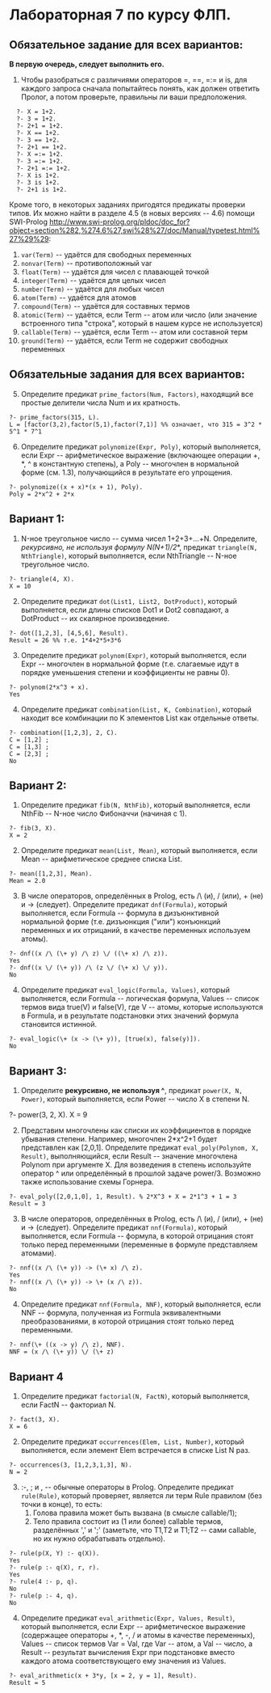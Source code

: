 # Лабораторная 7 по курсу ФЛП.

## Обязательное задание для всех вариантов:

**В первую очередь, следует выполнить его.**

1. Чтобы разобраться с различиями операторов =, ==, =:= и is, для каждого запроса сначала попытайтесь 
понять, как должен ответить Пролог, а потом проверьте, правильны ли ваши предположения.

```
  ?- X = 1+2.
  ?- 3 = 1+2.
  ?- 2+1 = 1+2.
  ?- X == 1+2.
  ?- 3 == 1+2.
  ?- 2+1 == 1+2.
  ?- X =:= 1+2.
  ?- 3 =:= 1+2.
  ?- 2+1 =:= 1+2.
  ?- X is 1+2.
  ?- 3 is 1+2.
  ?- 2+1 is 1+2.
```

Кроме того, в некоторых заданиях пригодятся предикаты проверки типов. Их можно найти в разделе 4.5 (в новых версиях -- 4.6) помощи SWI-Prolog http://www.swi-prolog.org/pldoc/doc_for?object=section%282,%274.6%27,swi%28%27/doc/Manual/typetest.html%27%29%29:

1. `var(Term)` -- удаётся для свободных переменных
2. `nonvar(Term)` -- противоположный var
3. `float(Term)` -- удаётся для чисел с плавающей точкой
4. `integer(Term)` -- удаётся для целых чисел
5. `number(Term)` -- удаётся для любых чисел
6. `atom(Term)` -- удаётся для атомов
7. `compound(Term)` -- удаётся для составных термов
8. `atomic(Term)` -- удаётся, если Term -- атом или число (или значение встроенного типа "строка", который в нашем курсе не используется)
9. `callable(Term)` -- удаётся, если Term -- атом или составной терм
10. `ground(Term)` -- удаётся, если Term не содержит свободных переменных

## Обязательные задания для всех вариантов:

5. Определите предикат `prime_factors(Num, Factors)`, находящий все простые делители числа Num и их кратность.

  ```
  ?- prime_factors(315, L).
  L = [factor(3,2),factor(5,1),factor(7,1)] %% означает, что 315 = 3^2 * 5^1 * 7^1
  ```

6. Определите предикат `polynomize(Expr, Poly)`, который выполняется, если Expr -- арифметическое выражение (включающее операции +, *, ^ в константную степень), а Poly -- многочлен в нормальной форме (см. 1.3), получающийся в результате его упрощения.

  ```
  ?- polynomize((x + x)*(x + 1), Poly).
  Poly = 2*x^2 + 2*x
  ```

## Вариант 1:

1. N-ное треугольное число -- сумма чисел 1+2+3+...+N. Определите, **рекурсивно, не используя формулу N*(N+1)/2**, предикат `triangle(N, NthTriangle)`, который выполняется, если NthTriangle -- N-ное треугольное число.
  
  ```
  ?- triangle(4, X).
  X = 10
  ```

2. Определите предикат `dot(List1, List2, DotProduct)`, который выполняется, если длины списков Dot1 и Dot2 совпадают, а DotProduct -- их скалярное произведение.

  ```
  ?- dot([1,2,3], [4,5,6], Result).
  Result = 26 %% т.е. 1*4+2*5+3*6
  ```

3. Определите предикат `polynom(Expr)`, который выполняется, если Expr -- многочлен в нормальной форме (т.е. слагаемые идут в порядке уменьшения степени и коэффициенты не равны 0).

  ```
  ?- polynom(2*x^3 + x).
  Yes
  ```

4. Определите предикат `combination(List, K, Combination)`, который находит все комбинации по K элементов List как отдельные ответы.

  ```
  ?- combination([1,2,3], 2, C).
  C = [1,2] ;
  C = [1,3] ;
  C = [2,3] ;
  No
  ```

## Вариант 2:

1. Определите предикат `fib(N, NthFib)`, который выполняется, если NthFib -- N-ное число Фибоначчи (начиная с 1).

  ```
  ?- fib(3, X).
  X = 2
  ```

2. Определите предикат `mean(List, Mean)`, который выполняется, если Mean -- арифметическое среднее
списка List.

  ```
  ?- mean([1,2,3], Mean).
  Mean = 2.0
  ```

3. В числе операторов, определённых в Prolog, есть /\ (и), \/ (или), \+ (не) и -> (следует). Определите предикат `dnf(Formula)`, который выполняется, если Formula -- формула в дизъюнктивной нормальной форме (т.е. дизъюнкция ("или") конъюнкций переменных и их отрицаний, в качестве переменных используем атомы).

  ```
  ?- dnf((x /\ (\+ y) /\ z) \/ ((\+ x) /\ z)).
  Yes
  ?- dnf((x \/ (\+ y)) /\ (z \/ (\+ x) \/ y)).
  No
  ```

4. Определите предикат `eval_logic(Formula, Values)`, который выполняется, если Formula -- логическая формула, Values -- список термов вида true(V) и false(V), где V -- атомы, которые используются в Formula, и в результате подстановки этих значений формула становится истинной.

  ```
  ?- eval_logic(\+ (x -> (\+ y)), [true(x), false(y)]).
  No
  ```

## Вариант 3:

1. Определите **рекурсивно, не используя ^**, предикат `power(X, N, Power)`, который выполняется, если Power -- число X в степени N.

  ?- power(3, 2, X).
  X = 9

2. Представим многочлены как списки их коэффициентов в порядке убывания степени. Например, многочлен 2*x^2+1 будет представлен как [2,0,1]. Определите предикат `eval_poly(Polynom, X, Result)`, выполняющийся, если Result -- значение многочлена Polynom при аргументе X. Для возведения в степень используйте оператор ^ или определённый в прошлой задаче power/3. Возможно также использование схемы Горнера.

  ```
  ?- eval_poly([2,0,1,0], 1, Result). % 2*X^3 + X = 2*1^3 + 1 = 3
  Result = 3
  ```

3. В числе операторов, определённых в Prolog, есть /\ (и), \/ (или), \+ (не) и -> (следует). Определите предикат `nnf(Formula)`, который выполняется, если Formula -- формула, в которой отрицания стоят только перед переменными (переменные в формуле представляем атомами).

  ```
  ?- nnf((x /\ (\+ y)) -> (\+ x) /\ z).
  Yes
  ?- nnf((x /\ (\+ y)) -> \+ (x /\ z)).
  No
  ```

4. Определите предикат `nnf(Formula, NNF)`, который выполняется, если NNF -- формула, полученная из Formula эквивалентными преобразованиями, в которой отрицания стоят только перед переменными.

  ```
  ?- nnf(\+ ((x -> y) /\ z), NNF).
  NNF = (x /\ (\+ y)) \/ (\+ z)
  ```

## Вариант 4

1. Определите предикат `factorial(N, FactN)`, который выполняется, если FactN -- факториал N.

  ```
  ?- fact(3, X).
  X = 6
  ```

2. Определите предикат `occurrences(Elem, List, Number)`, который выполняется, если элемент Elem встречается в списке List N раз.

  ```
  ?- occurrences(3, [1,2,3,1,3], N).
  N = 2
  ```

3. :-, ; и , -- обычные операторы в Prolog. Определите предикат `rule(Rule)`, который проверяет, является ли терм Rule правилом (без точки в конце), то есть: 
   1. Голова правила может быть вызвана (в смысле callable/1); 
   2. Тело правила состоит из (1 или более) callable термов, разделённых ',' и ';' (заметьте, что T1,T2 и T1;T2 -- сами callable, но их нужно обрабатывать отдельно).

  ```
  ?- rule(p(X, Y) :- q(X)).
  Yes
  ?- rule(p :- q(X), r, r).
  Yes
  ?- rule(4 :- p, q).
  No
  ?- rule(p :- 4, q).
  No
  ```

4. Определите предикат `eval_arithmetic(Expr, Values, Result)`, который выполняется, если Expr -- арифметическое выражение (содержащее операторы +, *, -, / и атомы в качестве переменных), Values -- список термов Var = Val, где Var -- атом, а Val -- число, а Result -- результат вычисления Expr при подстановке вместо каждого атома соответствующего ему значения из Values.

  ```
  ?- eval_arithmetic(x + 3*y, [x = 2, y = 1], Result).
  Result = 5
  ```
